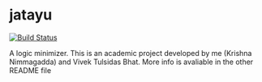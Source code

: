 jatayu
======
[![Build Status](https://travis-ci.org/vkrishna/jatayu.svg?branch=master)](https://travis-ci.org/vkrishna/jatayu)

A logic minimizer. This is an academic project developed by me (Krishna Nimmagadda) and Vivek Tulsidas Bhat. More info is avaliable in the other README file
